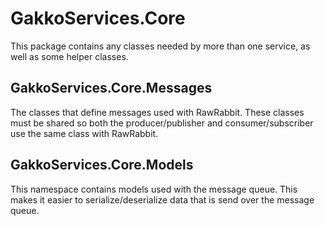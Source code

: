 # GakkoServices.Core

This package contains any classes needed by more than one service, as well as
some helper classes.

## GakkoServices.Core.Messages

The classes that define messages used with RawRabbit. These classes must be
shared so both the producer/publisher and consumer/subscriber use the same class
with RawRabbit.

## GakkoServices.Core.Models

This namespace contains models used with the message queue. This makes it easier
to serialize/deserialize data that is send over the message queue.
